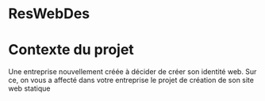 # ResWebDes
# Contexte du projet

Une entreprise nouvellement créée à décider de créer son identité web. Sur ce, on vous a affecté dans votre entreprise le projet de création de son site web statique
